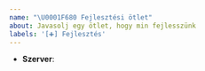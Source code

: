 ```yaml
---
name: "\U0001F680 Fejlesztési ötlet"
about: Javasolj egy ötlet, hogy min fejlesszünk
labels: '[➕] Fejlesztés'
---
```


<!-- Melyik szerverrel kapcsolatos az ötlet? pl.: Survival -->
* **Szerver**: 

